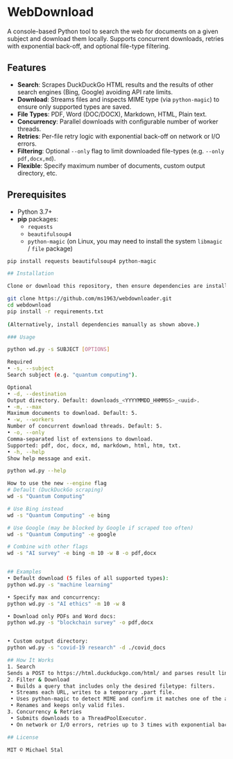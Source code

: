 # WebDownload

A console-based Python tool to search the web for documents on a given subject and download them locally. Supports concurrent downloads, retries with exponential back-off, and optional file-type filtering.

## Features

- **Search**: Scrapes DuckDuckGo HTML results and the results of other search engines (Bing, Google) avoiding API rate limits.
- **Download**: Streams files and inspects MIME type (via `python-magic`) to ensure only supported types are saved.
- **File Types**: PDF, Word (DOC/DOCX), Markdown, HTML, Plain text.
- **Concurrency**: Parallel downloads with configurable number of worker threads.
- **Retries**: Per-file retry logic with exponential back-off on network or I/O errors.
- **Filtering**: Optional `--only` flag to limit downloaded file-types (e.g. `--only pdf,docx,md`).
- **Flexible**: Specify maximum number of documents, custom output directory, etc.

## Prerequisites

- Python 3.7+
- **pip** packages:
  - `requests`
  - `beautifulsoup4`
  - `python-magic` (on Linux, you may need to install the system `libmagic` / `file` package)

```bash
pip install requests beautifulsoup4 python-magic

## Installation

Clone or download this repository, then ensure dependencies are installed:

git clone https://github.com/ms1963/webdownloader.git
cd webdownload
pip install -r requirements.txt
	
(Alternatively, install dependencies manually as shown above.)

### Usage

python wd.py -s SUBJECT [OPTIONS]

Required
• -s, --subject
Search subject (e.g. "quantum computing").

Optional
• -d, --destination
Output directory. Default: downloads_<YYYYMMDD_HHMMSS>_<uuid>.
• -m, --max
Maximum documents to download. Default: 5.
• -w, --workers
Number of concurrent download threads. Default: 5.
• -o, --only
Comma-separated list of extensions to download.
Supported: pdf, doc, docx, md, markdown, html, htm, txt.
• -h, --help
Show help message and exit.

python wd.py --help

How to use the new --engine flag
# Default (DuckDuckGo scraping)
wd -s "Quantum Computing"

# Use Bing instead
wd -s "Quantum Computing" -e bing

# Use Google (may be blocked by Google if scraped too often)
wd -s "Quantum Computing" -e google

# Combine with other flags
wd -s "AI survey" -e bing -m 10 -w 8 -o pdf,docx


## Examples
• Default download (5 files of all supported types):
python wd.py -s "machine learning"

• Specify max and concurrency:
python wd.py -s "AI ethics" -m 10 -w 8

• Download only PDFs and Word docs:
python wd.py -s "blockchain survey" -o pdf,docx


• Custom output directory:
python wd.py -s "covid-19 research" -d ./covid_docs

## How It Works
1. Search
Sends a POST to https://html.duckduckgo.com/html/ and parses result links via BeautifulSoup.
2. Filter & Download
 • Builds a query that includes only the desired filetype: filters.
 • Streams each URL, writes to a temporary .part file.
 • Uses python-magic to detect MIME and confirm it matches one of the allowed types.
 • Renames and keeps only valid files.
3. Concurrency & Retries
 • Submits downloads to a ThreadPoolExecutor.
 • On network or I/O errors, retries up to 3 times with exponential back-off (1s, 2s, 4s).

## License

MIT © Michael Stal




	
		
